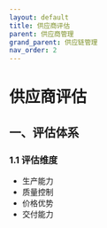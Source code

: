 ```yaml
---
layout: default
title: 供应商评估
parent: 供应商管理
grand_parent: 供应链管理
nav_order: 2
---
```


# 供应商评估

## 一、评估体系
### 1.1 评估维度
- 生产能力
- 质量控制
- 价格优势
- 交付能力 